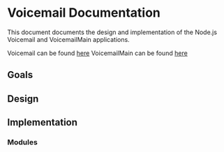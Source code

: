 # Voicemail Documentation

This document documents the design and implementation of the Node.js Voicemail and VoicemailMain applications.

Voicemail can be found [here](https://github.com/asterisk/node-voicemail)
VoicemailMain can be found [here](https://github.com/asterisk/node-voicemail-main)

## Goals

## Design

## Implementation

### Modules
